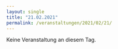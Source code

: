 ```yaml
---
layout: single
title: "21.02.2021"
permalink: /veranstaltungen/2021/02/21/
---
```


Keine Veranstaltung an diesem Tag.
